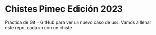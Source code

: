 # Chistes Pimec Edición 2023

Práctica de Git + GitHub para ver un nuevo caso de uso.
Vamos a llenar este repo, cada un con un chiste
